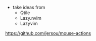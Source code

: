 
- take ideas from
    - Qtile
    - Lazy.nvim
    - Lazyvim



https://github.com/jersou/mouse-actions
